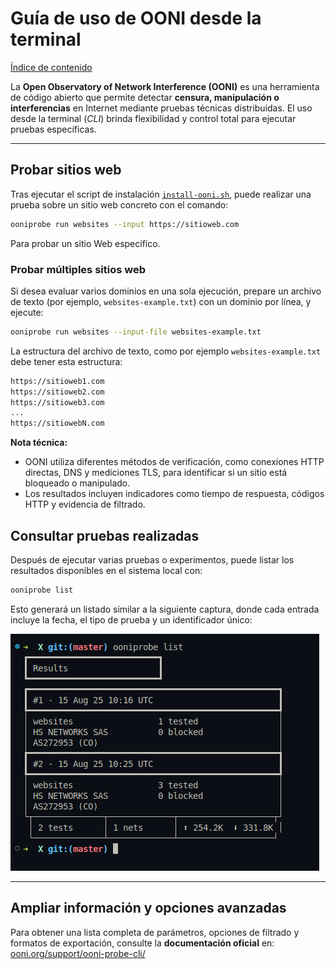 # Guía de uso de OONI desde la terminal

[Índice de contenido](../Readme.md)

La **Open Observatory of Network Interference (OONI)** es una herramienta de código abierto que permite detectar **censura, manipulación o interferencias** en Internet mediante pruebas técnicas distribuidas.
El uso desde la terminal (*CLI*) brinda flexibilidad y control total para ejecutar pruebas específicas.

---

## Probar sitios web

Tras ejecutar el script de instalación [`install-ooni.sh`](../scripts/install-ooni.sh "Script de instalación de OONI"), puede realizar una prueba sobre un sitio web concreto con el comando:

```bash
ooniprobe run websites --input https://sitioweb.com
```

Para probar un sitio Web específico.

### Probar múltiples sitios web

Si desea evaluar varios dominios en una sola ejecución, prepare un archivo de texto (por ejemplo, `websites-example.txt`) con un dominio por línea, y ejecute:

```bash
ooniprobe run websites --input-file websites-example.txt
```

La estructura del archivo de texto, como por ejemplo `websites-example.txt` debe tener esta estructura:

```bash
https://sitioweb1.com
https://sitioweb2.com
https://sitioweb3.com
...
https://sitiowebN.com
```

**Nota técnica:**

* OONI utiliza diferentes métodos de verificación, como conexiones HTTP directas, DNS y mediciones TLS, para identificar si un sitio está bloqueado o manipulado.
* Los resultados incluyen indicadores como tiempo de respuesta, códigos HTTP y evidencia de filtrado.

## Consultar pruebas realizadas

Después de ejecutar varias pruebas o experimentos, puede listar los resultados disponibles en el sistema local con:

```bash
ooniprobe list
```

Esto generará un listado similar a la siguiente captura, donde cada entrada incluye la fecha, el tipo de prueba y un identificador único:

![Captura de pantalla](../assets/capture.png "Captura de pantalla")

---

## Ampliar información y opciones avanzadas

Para obtener una lista completa de parámetros, opciones de filtrado y formatos de exportación, consulte la **documentación oficial** en:
[ooni.org/support/ooni-probe-cli/](https://ooni.org/support/ooni-probe-cli/ "Guía de uso - Web Oficial")
